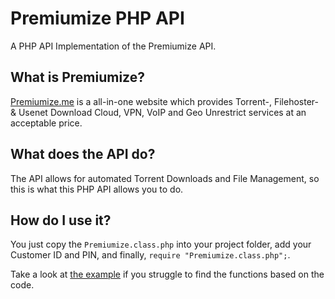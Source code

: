# Premiumize PHP API

A PHP API Implementation of the Premiumize API.

## What is Premiumize?

[Premiumize.me](https://www.premiumize.me/ref/995270975) is a all-in-one website which provides Torrent-, Filehoster- & Usenet Download Cloud, VPN, VoIP and Geo Unrestrict services at an acceptable price.

## What does the API do?

The API allows for automated Torrent Downloads and File Management, so this is what this PHP API allows you to do.

## How do I use it?

You just copy the `Premiumize.class.php` into your project folder, add your Customer ID and PIN, and finally, `require "Premiumize.class.php";`.

Take a look at [the example](https://github.com/timmyrs/Premiumize-PHP-API/blob/master/Example.php) if you struggle to find the functions based on the code.
